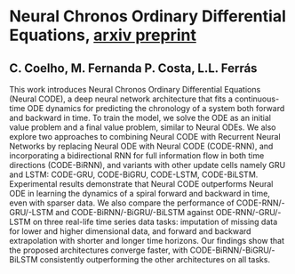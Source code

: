 # **Neural Chronos Ordinary Differential Equations, [arxiv preprint](https://arxiv.org/abs/2307.01023)**
## **C. Coelho, M. Fernanda P. Costa, L.L. Ferrás**

This work introduces Neural Chronos Ordinary Differential Equations (Neural CODE), a deep neural network architecture that fits a continuous-time ODE dynamics for predicting the chronology of a system both forward and backward in time. To train the model, we solve the ODE as an initial value problem and a final value problem, similar to Neural ODEs. We also explore two approaches to combining Neural CODE with Recurrent Neural Networks by replacing Neural ODE with Neural CODE (CODE-RNN), and incorporating a bidirectional RNN for full information flow in both time directions (CODE-BiRNN), and variants with other update cells namely GRU and LSTM: CODE-GRU, CODE-BiGRU, CODE-LSTM, CODE-BiLSTM.
Experimental results demonstrate that Neural CODE outperforms Neural ODE in learning the dynamics of a spiral forward and backward in time, even with sparser data. We also compare the performance of CODE-RNN/-GRU/-LSTM and CODE-BiRNN/-BiGRU/-BiLSTM against ODE-RNN/-GRU/-LSTM on three real-life time series data tasks: imputation of missing data for lower and higher dimensional data, and forward and backward extrapolation with shorter and longer time horizons. Our findings show that the proposed architectures converge faster, with CODE-BiRNN/-BiGRU/-BiLSTM consistently outperforming the other architectures on all tasks.


